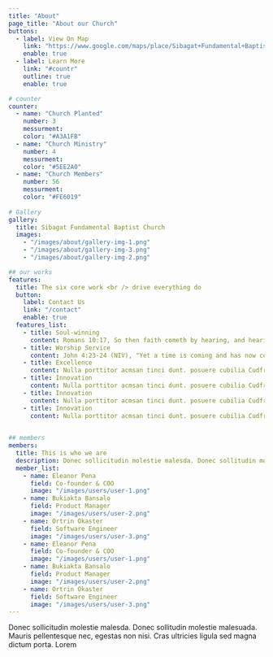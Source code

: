 ```yaml
---
title: "About"
page_title: "About our Church"
buttons:
  - label: View On Map
    link: "https://www.google.com/maps/place/Sibagat+Fundamental+Baptist+Church/@8.8247156,125.6913641,17z/data=!3m1!4b1!4m6!3m5!1s0x3301ef432a36a2bd:0x7d4666f782348fb9!8m2!3d8.8247156!4d125.6913641!16s%2Fg%2F11tc75f1pc?authuser=0&hl=en&entry=ttu"
    enable: true
  - label: Learn More
    link: "#countr"
    outline: true
    enable: true

# counter
counter:
  - name: "Church Planted"
    number: 3
    messurment: 
    color: "#A3A1FB"
  - name: "Church Ministry"
    number: 4
    messurment: 
    color: "#5EE2A0"
  - name: "Church Members"
    number: 56
    messurment: 
    color: "#FE6019"
    
# Gallery
gallery:
  title: Sibagat Fundamental Baptist Church
  images:
    - "/images/about/gallery-img-1.png"
    - "/images/about/gallery-img-3.png"
    - "/images/about/gallery-img-2.png"

## our works
features:
  title: The six core work <br /> drive everything do
  button:
    label: Contact Us
    link: "/contact"
    enable: true
  features_list:
    - title: Soul-winning
      content: Romans 10:17, So then faith cometh by hearing, and hearing by the word of God.
    - title: Worship Service
      content: John 4:23-24 (NIV), "Yet a time is coming and has now come when the true worshipers will worship the Father in the Spirit and in truth, for they are the kind of worshipers the Father seeks. God is spirit, and his worshipers must worship in the Spirit and in truth."
    - title: Excellence
      content: Nulla porttitor acmsan tinci dunt. posuere cubilia Cudfrae Donec velit neque, autor sit amet aliuam vel
    - title: Innovation
      content: Nulla porttitor acmsan tinci dunt. posuere cubilia Cudfrae Donec velit neque, autor sit amet aliuam vel
    - title: Innovation
      content: Nulla porttitor acmsan tinci dunt. posuere cubilia Cudfrae Donec velit neque, autor sit amet aliuam vel
    - title: Innovation
      content: Nulla porttitor acmsan tinci dunt. posuere cubilia Cudfrae Donec velit neque, autor sit amet aliuam vel
    

## members
members:
  title: This is who we are
  description: Donec sollicitudin molestie malesda. Donec sollitudin mol estie ultricies ligula sed magna dictum
  member_list:
    - name: Eleanor Pena
      field: Co-founder & COO
      image: "/images/users/user-1.png"
    - name: Bukiakta Bansalo
      field: Product Manager
      image: "/images/users/user-2.png"
    - name: Ortrin Okaster
      field: Software Engineer
      image: "/images/users/user-3.png"
    - name: Eleanor Pena
      field: Co-founder & COO
      image: "/images/users/user-1.png"
    - name: Bukiakta Bansalo
      field: Product Manager
      image: "/images/users/user-2.png"
    - name: Ortrin Okaster
      field: Software Engineer
      image: "/images/users/user-3.png"
---
```

Donec sollicitudin molestie malesda. Donec sollitudin molestie malesuada. Mauris pellentesque nec, egestas non nisi. Cras ultricies ligula sed magna dictum porta. Lorem

